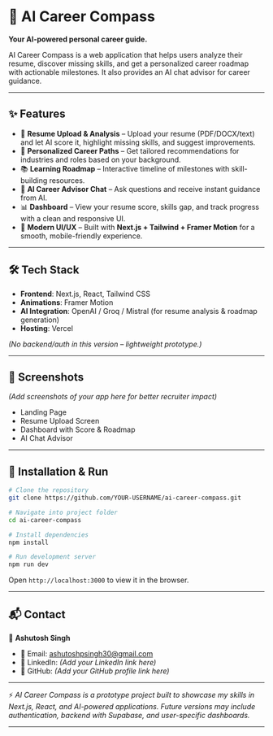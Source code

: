 

# 🚀 AI Career Compass

**Your AI-powered personal career guide.**

AI Career Compass is a web application that helps users analyze their resume, discover missing skills, and get a personalized career roadmap with actionable milestones. It also provides an AI chat advisor for career guidance.

---

## ✨ Features

* 📄 **Resume Upload & Analysis** – Upload your resume (PDF/DOCX/text) and let AI score it, highlight missing skills, and suggest improvements.
* 🧭 **Personalized Career Paths** – Get tailored recommendations for industries and roles based on your background.
* 📚 **Learning Roadmap** – Interactive timeline of milestones with skill-building resources.
* 💬 **AI Career Advisor Chat** – Ask questions and receive instant guidance from AI.
* 📊 **Dashboard** – View your resume score, skills gap, and track progress with a clean and responsive UI.
* 🎨 **Modern UI/UX** – Built with **Next.js + Tailwind + Framer Motion** for a smooth, mobile-friendly experience.

---

## 🛠️ Tech Stack

* **Frontend**: Next.js, React, Tailwind CSS
* **Animations**: Framer Motion
* **AI Integration**: OpenAI / Groq / Mistral (for resume analysis & roadmap generation)
* **Hosting**: Vercel

*(No backend/auth in this version – lightweight prototype.)*

---

## 📸 Screenshots

*(Add screenshots of your app here for better recruiter impact)*

* Landing Page
* Resume Upload Screen
* Dashboard with Score & Roadmap
* AI Chat Advisor

---

## 📌 Installation & Run

```bash
# Clone the repository
git clone https://github.com/YOUR-USERNAME/ai-career-compass.git

# Navigate into project folder
cd ai-career-compass

# Install dependencies
npm install

# Run development server
npm run dev
```

Open `http://localhost:3000` to view it in the browser.

---

## 📬 Contact

👤 **Ashutosh Singh**

* 📧 Email: [ashutoshpsingh30@gmail.com](mailto:ashutoshpsingh30@gmail.com)
* 💼 LinkedIn: *(Add your LinkedIn link here)*
* 🐙 GitHub: *(Add your GitHub profile link here)*

---

⚡ *AI Career Compass is a prototype project built to showcase my skills in Next.js, React, and AI-powered applications. Future versions may include authentication, backend with Supabase, and user-specific dashboards.*

---


